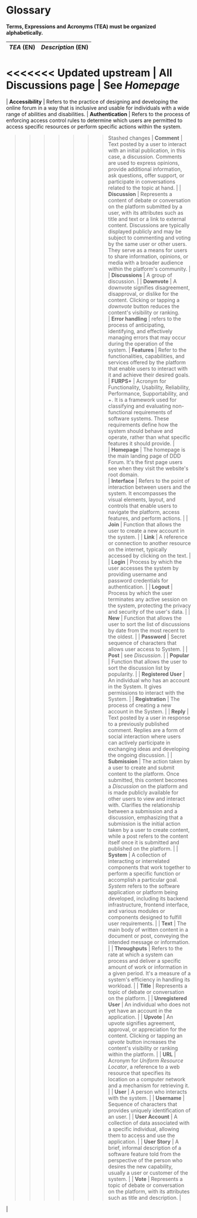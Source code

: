 # Glossary

**Terms, Expressions and Acronyms (TEA) must be organized alphabetically.**

| **_TEA_** (EN)        | **_Description_** (EN)                                                                                                                                                                                                                                                                                                                                                                                                                                                        |
| :-------------------- | :---------------------------------------------------------------------------------------------------------------------------------------------------------------------------------------------------------------------------------------------------------------------------------------------------------------------------------------------------------------------------------------------------------------------------------------------------------------------------- |
<<<<<<< Updated upstream
| **All Discussions page**           | See _Homepage_
=======
| **Accessibility**           | Refers to the practice of designing and developing the online forum in a way that is inclusive and usable for individuals with a wide range of abilities and disabilities. 
| **Authentication**           | Refers to the process of enforcing access control rules to determine which users are permitted to access specific resources or perform specific actions within the system.
>>>>>>> Stashed changes
| **Comment**           | Text posted by a user to interact with an initial publication, in this case, a discussion. Comments are used to express opinions, provide additional information, ask questions, offer support, or participate in conversations related to the topic at hand.                                                                                                                                                                                                                 |
| **Discussion**        | Represents a content of debate or conversation on the platform submitted by a user, with its attributes such as title and text or a link to external content. Discussions are typically displayed publicly and may be subject to commenting and voting by the same user or other users. They serve as a means for users to share information, opinions, or media with a broader audience within the platform's community.                                                     |
| **Discussions**       | A group of discussion.                                                                                                                                                                                                                                                                                                                                                                                                                                                        |
| **Downvote**          | A downvote signifies disagreement, disapproval, or dislike for the content. Clicking or tapping a _downvote_ button reduces the content's visibility or ranking.  
| **Error handling**          | refers to the process of anticipating, identifying, and effectively managing errors that may occur during the operation of the system.
| **Features**          | Refer to the functionalities, capabilities, and services offered by the platform that enable users to interact with it and achieve their desired goals. 
| **FURPS+**              | Acronym for Functionality, Usability, Reliability, Performance, Supportability, and +. It is a framework used for classifying and evaluating non-functional requirements of software systems. These requirements define how the system should behave and operate, rather than what specific features it should provide.                    |  
| **Homepage**          | The homepage is the main landing page of DDD Forum. It's the first page users see when they visit the website's root domain.  
| **Interface**          | Refers to the point of interaction between users and the system. It encompasses the visual elements, layout, and controls that enable users to navigate the platform, access features, and perform actions.                                                                                                                                                                                                                                                                                                             |
| **Join**              | Function that allows the user to create a new account in the system.                                                                                                                                                                                                                                                                                                                                                                                                          |
| **Link**              | A reference or connection to another resource on the internet, typically accessed by clicking on the text.                                                                                                                                                                                                                                                                                                                                                                    |
| **Login**             | Process by which the user accesses the system by providing username and password credentials for authentication.                                                                                                                                                                                                                                                                                                                                                              |
| **Logout**            | Process by which the user terminates any active session on the system, protecting the privacy and security of the user's data.                                                                                                                                                                                                                                                                                                                                                |
| **New**               | Function that allows the user to sort the list of discussions by date from the most recent to the oldest.                                                                                                                                                                                                                                                                                                                                                                     |
| **Password**          | Secret sequence of characters that allows user access to System.                                                                                                                                                                                                                                                                                                                                                                                                              |
| **Post**              | see _Discussion_.                                                                                                                                                                                                                                                                                                                                                                                                                                                             |
| **Popular**           | Function that allows the user to sort the discussion list by popularity.                                                                                                                                                                                                                                                                                                                                                                                                      |
| **Registered User**   | An individual who has an account in the System. It gives permissions to interact with the System.                                                                                                                                                                                                                                                                                                                                                                             |
| **Registration**      | The process of creating a new account in the System.                                                                                                                                                                                                                                                                                                                                                                                                                          |
| **Reply**             | Text posted by a user in response to a previously published comment. Replies are a form of social interaction where users can actively participate in exchanging ideas and developing the ongoing discussion.                                                                                                                                                                                                                                                                 |
| **Submission**        | The action taken by a user to create and submit content to the platform. Once submitted, this content becomes a _Discussion_ on the platform and is made publicly available for other users to view and interact with. Clarifies the relationship between a submission and a discussion, emphasizing that a submission is the initial action taken by a user to create content, while a post refers to the content itself once it is submitted and published on the platform. |
| **System**            | A collection of interacting or interrelated components that work together to perform a specific function or accomplish a particular goal. _System_ refers to the software application or platform being developed, including its backend infrastructure, frontend interface, and various modules or components designed to fulfill user requirements.                                                                                                                         |
| **Text**              | The main body of written content in a document or post, conveying the intended message or information.                                                                                                                                                                                                                                                                                                                                                                        |
| **Throughputs**       | Refers to the rate at which a system can process and deliver a specific amount of work or information in a given period. It's a measure of a system's efficiency in handling its workload.                                                                                                                                                                                                                                                                                    |
| **Title**             | Represents a topic of debate or conversation on the platform.                                                                                                                                                                                                                                                                                                                                                                                                                 |
| **Unregistered User** | An individual who does not yet have an account in the application.                                                                                                                                                                                                                                                                                                                                                                                                            |
| **Upvote**            | An upvote signifies agreement, approval, or appreciation for the content. Clicking or tapping an _upvote_ button increases the content's visibility or ranking within the platform.                                                                                                                                                                                                                                                                                           |
| **URL**               | Acronym for _Uniform Resource Locator_, a reference to a web resource that specifies its location on a computer network and a mechanism for retrieving it.                                                                                                                                                                                                                                                                                                                    |
| **User**              | A person who interacts with the system.                                                                                                                                                                                                                                                                                                                                                                                                                                       |
| **Username**          | Sequence of characters that provides uniquely identification of an user.                                                                                                                                                                                                                                                                                                                                                                                                      |
| **User Account**      | A collection of data associated with a specific individual, allowing them to access and use the application.                                                                                                                                                                                                                                                                                                                                                                  |
| **User Story**        | A brief, informal description of a software feature told from the perspective of the person who desires the new capability, usually a user or customer of the system.                                                                                                                                                                                                                                                                                                         |
| **Vote**              | Represents a topic of debate or conversation on the platform, with its attributes such as title and description.                                                                                                                                                                                                                                                                                                                                                              |
                                                                                                                                                                                                                       



|
